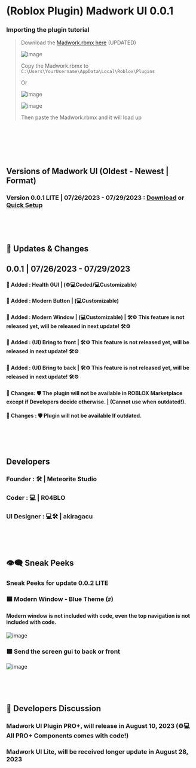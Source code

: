 # (Roblox Plugin) Madwork UI 0.0.1
### Importing the plugin tutorial
> Download the [Madwork.rbmx here](https://shorturl.at/atRS1) (UPDATED)
> 
> ![image](https://github.com/Meteorite-Studio/Madwork/assets/137842100/6d7c6e91-26fa-4ef9-bf75-a27f3301cd48)
> 
> Copy the Madwork.rbmx to
> `C:\Users\YourUsername\AppData\Local\Roblox\Plugins`
>
> Or
>
> ![image](https://github.com/Meteorite-Studio/Madwork/assets/137842100/82ee68a4-03c1-4a36-9ac4-bd940a5e587f)
>
> ![image](https://github.com/Meteorite-Studio/Madwork/assets/137842100/fd4c928a-e88e-4c9a-96b9-91aa2ce7c951)
>
> Then paste the Madwork.rbmx and it will load up

‎‎ 

‎ 

‎ 

## Versions of Madwork UI (Oldest - Newest | Format)
### Version 0.0.1 LITE | 07/26/2023 - 07/29/2023 : [Download](https://shorturl.at/atRS1) or [Quick Setup]()

‎‎ 

‎ 

## 🎯 Updates & Changes
## 0.0.1 | 07/26/2023 - 07/29/2023
#### 🔵 Added : Health GUI | (⚙💻Coded/💻Customizable)
#### 🔵 Added : Modern Button | (💻Customizable)
#### 🔵 Added : Modern Window | (💻Customizable) | 🛠⚙ This feature is not released yet, will be released in next update! 🛠⚙
#### 🔵 Added : (UI) Bring to front | 🛠⚙ This feature is not released yet, will be released in next update! 🛠⚙
#### 🔵 Added : (UI) Bring to back | 🛠⚙ This feature is not released yet, will be released in next update! 🛠⚙
#### 🔴 Changes: 🛡 The plugin will not be available in ROBLOX Marketplace except if Developers decide otherwise. | (Cannot use when outdated!).
#### 🔴 Changes : 🛡 Plugin will not be available If outdated.

‎‎ 

‎ 

## Developers
### Founder : 🛠 | Meteorite Studio
### Coder : 💻 | R04BLO
### UI Designer : 💻🛠 | akiragacu

‎‎ 

‎ 

## 👁‍🗨 Sneak Peeks
### Sneak Peeks for update 0.0.2 LITE
### 🟦 Modern Window - Blue Theme (`#`)
#### Modern window is not included with code, even the top navigation is not included with code. 
![image](https://github.com/Meteorite-Studio/Madwork/assets/137842100/6212fcf6-0ef7-4d02-b8bf-2cab60c14090)
### 🟧 Send the screen gui to back or front
![image](https://github.com/Meteorite-Studio/Madwork/assets/137842100/2a80edce-c8c8-4dc4-bb22-67742f34ca04)

‎‎ 

‎ 

## 💬 Developers Discussion
### Madwork UI Plugin PRO+, will release in August 10, 2023 (⚙💻All PRO+ Components comes with code!)
### Madwork UI Lite, will be received longer update in August 28, 2023

